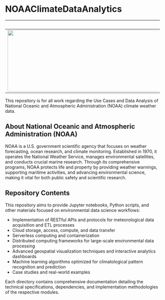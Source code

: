 # NOAAClimateDataAnalytics

NOAA             ||  Data Analytics
:-------------------------:|:-------------------------:|:-------------------------:
  <img src="https://cdn.oceanservice.noaa.gov/oceanserviceprod/facts/noaa-emblem-rgb-2022.png" width="1200" height="200" />  |  <img src="https://content.presentermedia.com/files/clipart/00033000/33230/handshake_800_wht.jpg" width="400" height="70" />  | <img src="https://cdn-icons-png.flaticon.com/512/6114/6114221.png" width="1200" height="200" />

This repository is for all work regarding the Use Cases and Data Analysis of National Oceanic and Atmospheric Administration (NOAA) climate weather data. 

## About National Oceanic and Atmospheric Administration (NOAA)

NOAA is a U.S. government scientific agency that focuses on weather forecasting, ocean research, and climate monitoring. Established in 1970, it operates the National Weather Service, manages environmental satellites, and conducts crucial marine research. Through its comprehensive programs, NOAA protects life and property by providing weather warnings, supporting maritime activities, and advancing environmental science, making it vital for both public safety and scientific research.

## Repository Contents

This repository aims to provide Jupyter notebooks, Python scripts, and other materials focused on environmental data science workflows:

- Implementation of RESTful APIs and protocols for meteorological data acquisition and ETL processes
- Cloud storage, access, compute, and data transfer
- Serverless computing and containerization
- Distributed computing frameworks for large-scale environmental data processing
- Advanced geospatial visualization techniques and interactive analytics dashboards
- Machine learning algorithms optimized for climatological pattern recognition and prediction
- Case studies and real-world examples

Each directory contains comprehensive documentation detailing the technical specifications, dependencies, and implementation methodologies of the respective modules.
